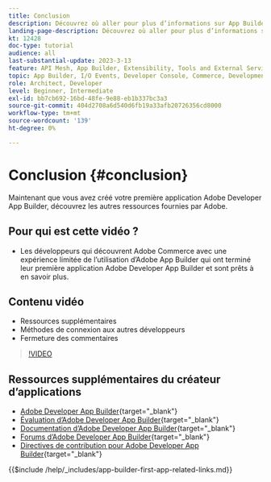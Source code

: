 ```yaml
---
title: Conclusion
description: Découvrez où aller pour plus d’informations sur App Builder.
landing-page-description: Découvrez où aller pour plus d’informations sur App Builder.
kt: 12428
doc-type: tutorial
audience: all
last-substantial-update: 2023-3-13
feature: API Mesh, App Builder, Extensibility, Tools and External Services, Backend Development
topic: App Builder, I/O Events, Developer Console, Commerce, Development, Integrations
role: Architect, Developer
level: Beginner, Intermediate
exl-id: bb7cb692-16bd-48fe-9e88-eb1b337bc3a3
source-git-commit: 404d2708a6d540d6fb19a33afb20726356cd8000
workflow-type: tm+mt
source-wordcount: '139'
ht-degree: 0%

---
```


# Conclusion {#conclusion}

Maintenant que vous avez créé votre première application Adobe Developer App Builder, découvrez les autres ressources fournies par Adobe.

## Pour qui est cette vidéo ?

* Les développeurs qui découvrent Adobe Commerce avec une expérience limitée de l’utilisation d’Adobe App Builder qui ont terminé leur première application Adobe Developer App Builder et sont prêts à en savoir plus.

## Contenu vidéo

* Ressources supplémentaires
* Méthodes de connexion aux autres développeurs
* Fermeture des commentaires

>[!VIDEO](https://video.tv.adobe.com/v/3416741?quality=12&learn=on)

## Ressources supplémentaires du créateur d’applications

* [Adobe Developer App Builder](https://developer.adobe.com/app-builder/){target="_blank"}
* [Évaluation d’Adobe Developer App Builder](https://developer.adobe.com/app-builder/trial/){target="_blank"}
* [Documentation d’Adobe Developer App Builder](https://developer.adobe.com/app-builder/docs/overview/){target="_blank"}
* [Forums d’Adobe Developer App Builder](https://experienceleaguecommunities.adobe.com/t5/project-firefly/ct-p/project-firefly){target="_blank"}
* [Directives de contribution pour Adobe Developer App Builder](https://developer.adobe.com/app-builder/docs/guides/contribution_guides/){target="_blank"}

{{$include /help/_includes/app-builder-first-app-related-links.md}}
